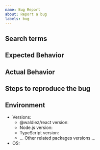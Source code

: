 ```yaml
---
name: Bug Report
about: Report a bug
labels: bug
---
```


<!-- markdownlint-disable MD041 -->
## Search terms

<!-- Include keywords that might help others with the same problem find this issue -->

## Expected Behavior

<!-- How did you expect to happen? -->

## Actual Behavior

<!-- What actually happened? -->

## Steps to reproduce the bug

<!-- How can we reproduce the bug? -->

## Environment

- Versions:
  - @waldiez/react version:
  - Node.js version:
  - TypeScript version:
  - ... Other related packages versions ...
- OS:
